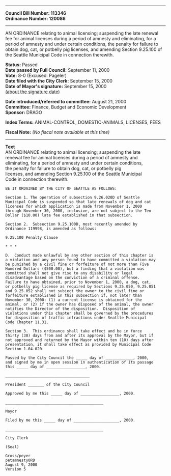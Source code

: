 * * * * *  
  
**Council Bill Number: [](#h0)[](#h2)113346**   
**Ordinance Number: 120086**  
  
* * * * *  
  
AN ORDINANCE relating to animal licensing; suspending the late renewal fee for animal licenses during a period of amnesty and eliminating, for a period of amnesty and under certain conditions, the penalty for failure to obtain dog, cat, or potbelly pig licenses, and amending Section 9.25.100 of the Seattle Municipal Code in connection therewith.  
  
**Status:** Passed   
**Date passed by Full Council:** September 11, 2000   
**Vote:** 8-0 (Excused: Pageler)   
**Date filed with the City Clerk:** September 15, 2000   
**Date of Mayor's signature:** September 15, 2000   
[(about the signature date)](/~public/approvaldate.htm)   
  
  
**Date introduced/referred to committee:** August 21, 2000   
**Committee:** Finance, Budget and Economic Development   
**Sponsor:** DRAGO   
  
**Index Terms:** ANIMAL-CONTROL, DOMESTIC-ANIMALS, LICENSES, FEES  
  
**Fiscal Note:** *(No fiscal note available at this time)*  
  
* * * * *  
  
**Text**  
    AN ORDINANCE relating to animal licensing; suspending the late  
    renewal fee for animal licenses during a period of amnesty and  
    eliminating, for a period of amnesty and under certain conditions,  
    the penalty for failure to obtain dog, cat, or potbelly pig  
    licenses, and amending Section 9.25.100 of the Seattle Municipal  
    Code in connection therewith.  
  
    BE IT ORDAINED BY THE CITY OF SEATTLE AS FOLLOWS:  
  
    Section 1. The operation of subsection 9.26.020D of Seattle  
    Municipal Code is suspended so that late renewals of dog and cat  
    licenses for which application is made from November 1, 2000  
    through November 30, 2000, inclusive, are not subject to the Ten  
    Dollar ($10.00) late fee established in that subsection.  
  
    Section 2.  Subsection 9.25.100D, most recently amended by  
    Ordinance 119998, is amended as follows:  
  
    9.25.100 Penalty Clause  
  
    * * *  
  
    D.  Conduct made unlawful by any other section of this chapter is  
    a violation and any person found to have committed a violation may  
    be punished by a civil fine or forfeiture of not more than Five  
    Hundred Dollars ($500.00), but a finding that a violation was  
    committed shall not give rise to any disability or legal  
    disadvantage based on the conviction of a criminal offense.    
    Failure to have obtained, prior to November 1, 2000, a dog, cat,  
    or potbelly pig license as required by Sections 9.25.050, 9.25.051  
    and 9.25.052 shall not subject the owner to the civil fine or  
    forfeiture established in this subsection if, not later than  
    November 30, 2000: (1) a current license is obtained for the  
    animal, or (2) if the owner has disposed of the animal, the owner  
    notifies the Director of the disposition.  Disposition of  
    violations under this chapter shall be governed by the procedures  
    for disposition of traffic infractions under Seattle Municipal  
    Code Chapter 11.31.  
  
    Section 3.  This ordinance shall take effect and be in force  
    thirty (30) days from and after its approval by the Mayor, but if  
    not approved and returned by the Mayor within ten (10) days after  
    presentation, it shall take effect as provided by Municipal Code  
    Section 1.04.020.  
  
    Passed by the City Council the _____ day of ____________, 2000,  
    and signed by me in open session in authentication of its passage  
    this _____ day of _________________, 2000.  
  
    _____________________________________  
  
    President _______ of the City Council  
  
    Approved by me this _____ day of _________________, 2000.  
  
    ___________________________________________  
  
    Mayor  
  
    Filed by me this _____ day of ____________________, 2000.  
  
    ___________________________________________  
  
    City Clerk  
  
    (Seal)  
  
    Gross/peyer  
    petamnestyORD  
    August 9, 2000  
    Version 5  
